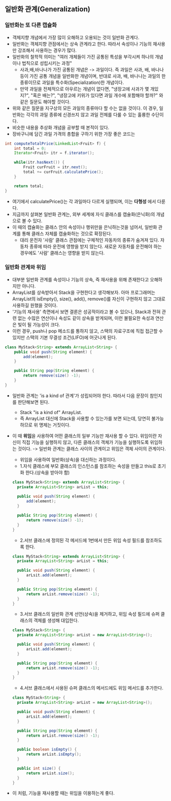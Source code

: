 ## 일반화 관계(Generalization)

### 일반화는 또 다른 캡슐화

- 객체지향 개념에서 가장 많이 오해하고 오용되는 것이 일반화 관계다. 
- 일반화는 객체지향 관점에서는 상속 관계라고 한다. 따라서 속성이나 기능의 재사용만 강조해서 사용하는 경우가 많다.
- 일반화의 철학적 의미는 "여러 개체들이 가진 공통된 특성을 부각시켜 하나의 개념이나 법칙으로 성립시키는 과정"
  - 사과,배,바나나가 가진 공통된 개념은 -> 과일이다. 즉 과일은 사과, 배, 바나나 등이 가진 공통 개념을 일반화한 개념이며, 반대로 사과, 배, 바나나는 과일의 한 종류이므로 과일을 특수화(Specialization)한 개념이다.
  - 만약 과일을 전체적으로 아우르는 개념이 없다면, "냉장고에 사과가 몇 개있지?", "혹은 배는?", "냉장고에 키위가 있다면 과일 개수에 포함해야 할까?" 와 같은 질문도 해야할 것이다.
- 위와 같은 질문을 지구상의 모든 과일의 종류마다 할 수는 없을 것이다. 이 경우, 일반화는 각각의 과일 종류에 신경쓰지 않고 과일 전체를 다룰 수 있는 훌륭한 수단이다.
- 비슷한 내용을 추상화 개념을 공부할 때 본적이 있다. 
- 장바구니에 담긴 과일 가격의 총합을 구하기 위한 가장 좋은 코드는

```java
int computeTotalPrice(LinkedList<Fruit> f) {
	int total = 0;
	Iterator<Fruit> itr = f.iterator();

	while(itr.hasNext()) {
		Fruit curFruit = itr.next();
		total += curFruit.calculatePrice();
	}

	return total;
}
```

- 여기에서 calculatePrice()는 각 과일마다 다르게 실행되며, 이는 **다형성** 에서 다룬다. 
- 지금까지 살펴본 일반화 관계는, 외부 세계에 자식 클래스를 캡슐화(은닉화)의 개념으로 볼 수 있다.
- 이 때의 캡슐화는 클래스 안의 속성이나 행위만을 은닉하는것을 넘어서, 일반화 관계를 통해 클래스 자체를 캡슐화하는 것으로 확장된다. 
  - 대리 운전자 '사람' 클래스 관점에는 구체적인 자동차의 종류가 숨겨져 있다. 자동차 종류에 따라 운전에 영향을 받지 않는다. 새로운 자동차를 운전해야 하는 경우에도 '사람' 클래스는 영향을 받지 않는다.

### 일반화 관계와 위임

- 대부분 일반화 관계를 속성이나 기능의 상속, 즉 재사용을 위해 존재한다고 오해하지만 아니다.
- ArrayList를 상속받아서 Stack을 구현한다고 생각해보자. 아마 프로그래머는 ArrayList의 isEmpty(), size(), add(), remove()를 자신이 구현하지 않고 그대로 사용하길 원했을 것이다. 
- '기능의 재사용' 측면에서 보면 결론은 성공적이라고 볼 수 있으나, Stack과 전혀 관련 없는 수많은 연산이나 속성도 같이 상속을 받게되며, 이런 불필요한 속성과 연산은 빛이 될 가능성이 크다.
- 이런 경우, push나 pop 메소드를 통하지 않고, 스택의 자료구조에 직접 접근할 수 있지만 스택의 기본 무결성 조건(LIFO)에 어긋나게 된다.

```java
class MyStack<String> extends ArrayList<String> {
	public void push(String element) {
		add(element);
	}

	public String pop(String element) {
		return remove(size() -1);
	}
}
```

- 일반화 관계는 'is a kind of 관계'가 성립되어야 한다. 따라서 다음 문장이 참인지를 판단해보면 된다.

  - Stack "is a kind of" ArrayList.
  - 즉 ArrayList 대신에 Stack을 사용할 수 있는가를 보면 되는데, 당연히 불가능 하므로 위 명제는 거짓이다. 

- 이 때 **위임**을 사용하여 어떤 클래스의 일부 기능만 재사용 할 수 있다. 위임이란 자신이 직접 기능을 실행하지 않고, 다른 클래스의 객체가 기능을 실행하도록 위임하는 것이다. -> 일반화 관계는 클래스 사이의 관계이고 위임은 객체 사이의 관계이다.

  - 위임을 사용하여 일반화(상속)을 대신하는 과정이다.
  - 1.자식 클래스에 부모 클래스의 인스턴스를 참조하는 속성을 만들고 this로 초기화 한다.(상속을 받아야 함)

  ```java
  class MyStack<String> extends ArrayList<String> {
  	private ArrayList<String> arList = this;
  	
  	public void push(String element) {
  		add(element);
  	}
  
  	public String pop(String element) {
  		return remove(size() -1);
  	}
  }
  ```

  - 2.서브 클래스에 정의된 각 메서드에 1번에서 만든 위임 속성 필드를 참조하도록 한다.

  ```java
  class MyStack<String> extends ArrayList<String> {
  	private ArrayList<String> arList = this;
  
  	public void push(String element) {
  		arLsit.add(element);
  	}
  
  	public String pop(String element) {
  		return arList.remove(size() -1);
  	}
  }
  ```

  - 3.서브 클래스의 일반화 관계 선언(상속)을 제거하고, 위임 속성 필드에 슈퍼 클래스의 객체를 생성해 대입한다.

  ```java
  class MyStack<String> {
  	private ArrayList<String> arList = new ArrayList<String>();
  
  	public void push(String element) {
  		arLsit.add(element);
  	}
  
  	public String pop(String element) {
  		return arList.remove(size() -1);
  	}
  }
  ```

  - 4.서브 클래스에서 사용된 슈퍼 클래스의 메서드에도 위임 메서드를 추가한다.

  ```java
  class MyStack<String> {
  	private ArrayList<String> arList = new ArrayList<String>();
  
  	public void push(String element) {
  		arLsit.add(element);
  	}
  
  	public String pop(String element) {
  		return arList.remove(size() -1);
  	}
  
  	public boolean isEmpty() {
  		return arList.isEmpty();
  	}
  
  	public int size() {
  		return arList.size();
  	}
  }
  ```

- 이 처럼, 기능을 재사용할 때는 위임을 이용하는게 좋다.
